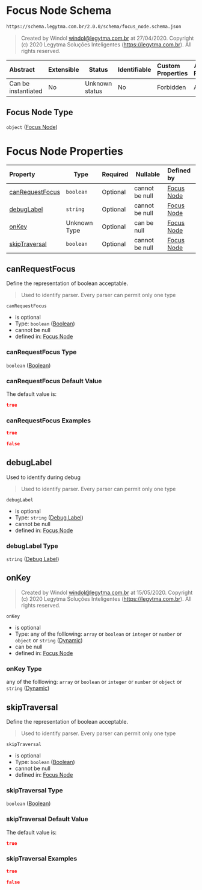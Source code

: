 # Focus Node Schema

```txt
https://schema.legytma.com.br/2.0.0/schema/focus_node.schema.json
```




> Created by Windol [windol@legytma.com.br](mailto:windol@legytma.com.br) at 27/04/2020.
> Copyright (c) 2020 Legytma Soluções Inteligentes (<https://legytma.com.br>). All rights reserved.
>

| Abstract            | Extensible | Status         | Identifiable | Custom Properties | Additional Properties | Access Restrictions | Defined In                                                                        |
| :------------------ | ---------- | -------------- | ------------ | :---------------- | --------------------- | ------------------- | --------------------------------------------------------------------------------- |
| Can be instantiated | No         | Unknown status | No           | Forbidden         | Allowed               | none                | [focus_node.schema.json](../schema/focus_node.schema.json) |

## Focus Node Type

`object` ([Focus Node](focus_node.md))

# Focus Node Properties

| Property                            | Type         | Required | Nullable       | Defined by                                                                                                                                               |
| :---------------------------------- | ------------ | -------- | -------------- | :------------------------------------------------------------------------------------------------------------------------------------------------------- |
| [canRequestFocus](#canRequestFocus) | `boolean`    | Optional | cannot be null | [Focus Node](button_bar_theme_data-properties-boolean.md) |
| [debugLabel](#debugLabel)           | `string`     | Optional | cannot be null | [Focus Node](text_style-properties-debug-label.md)      |
| [onKey](#onKey)                     | Unknown Type | Optional | can be null    | [Focus Node](bottom_app_bar_theme-properties-dynamic.md)         |
| [skipTraversal](#skipTraversal)     | `boolean`    | Optional | cannot be null | [Focus Node](button_bar_theme_data-properties-boolean.md)   |

## canRequestFocus

Define the representation of boolean acceptable.


> Used to identify parser. Every parser can permit only one type
>

`canRequestFocus`

-   is optional
-   Type: `boolean` ([Boolean](button_bar_theme_data-properties-boolean.md))
-   cannot be null
-   defined in: [Focus Node](button_bar_theme_data-properties-boolean.md)

### canRequestFocus Type

`boolean` ([Boolean](button_bar_theme_data-properties-boolean.md))

### canRequestFocus Default Value

The default value is:

```json
true
```

### canRequestFocus Examples

```json
true
```

```json
false
```

## debugLabel

Used to identify during debug


> Used to identify parser. Every parser can permit only one type
>

`debugLabel`

-   is optional
-   Type: `string` ([Debug Label](text_style-properties-debug-label.md))
-   cannot be null
-   defined in: [Focus Node](text_style-properties-debug-label.md)

### debugLabel Type

`string` ([Debug Label](text_style-properties-debug-label.md))

## onKey




> Created by Windol [windol@legytma.com.br](mailto:windol@legytma.com.br) at 15/05/2020.
> Copyright (c) 2020 Legytma Soluções Inteligentes (<https://legytma.com.br>). All rights reserved.
>

`onKey`

-   is optional
-   Type: any of the folllowing: `array` or `boolean` or `integer` or `number` or `object` or `string` ([Dynamic](bottom_app_bar_theme-properties-dynamic.md))
-   can be null
-   defined in: [Focus Node](bottom_app_bar_theme-properties-dynamic.md)

### onKey Type

any of the folllowing: `array` or `boolean` or `integer` or `number` or `object` or `string` ([Dynamic](bottom_app_bar_theme-properties-dynamic.md))

## skipTraversal

Define the representation of boolean acceptable.


> Used to identify parser. Every parser can permit only one type
>

`skipTraversal`

-   is optional
-   Type: `boolean` ([Boolean](button_bar_theme_data-properties-boolean.md))
-   cannot be null
-   defined in: [Focus Node](button_bar_theme_data-properties-boolean.md)

### skipTraversal Type

`boolean` ([Boolean](button_bar_theme_data-properties-boolean.md))

### skipTraversal Default Value

The default value is:

```json
true
```

### skipTraversal Examples

```json
true
```

```json
false
```
